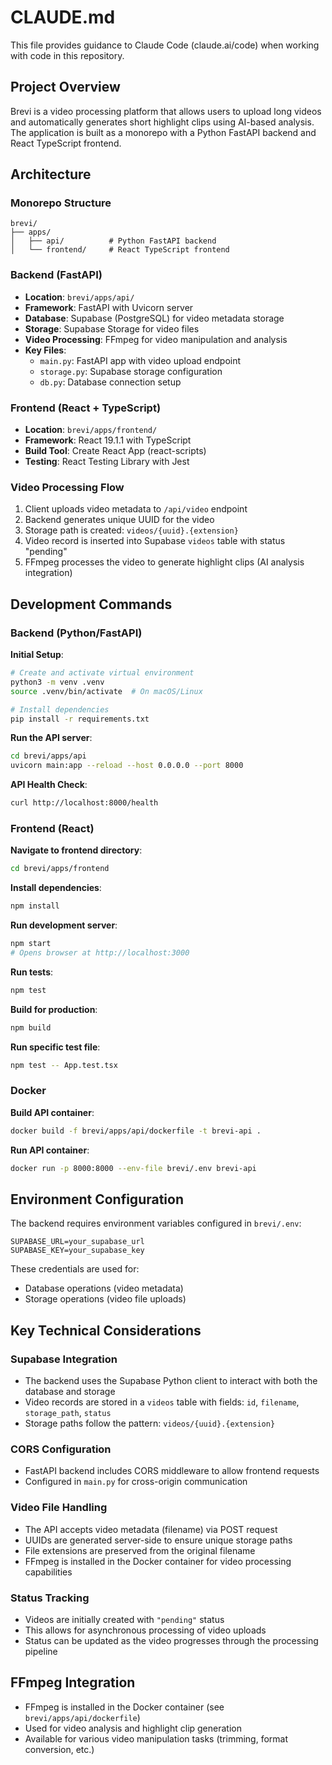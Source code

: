 # CLAUDE.md

This file provides guidance to Claude Code (claude.ai/code) when working with code in this repository.

## Project Overview

Brevi is a video processing platform that allows users to upload long videos and automatically generates short highlight clips using AI-based analysis. The application is built as a monorepo with a Python FastAPI backend and React TypeScript frontend.

## Architecture

### Monorepo Structure
```
brevi/
├── apps/
│   ├── api/          # Python FastAPI backend
│   └── frontend/     # React TypeScript frontend
```

### Backend (FastAPI)
- **Location**: `brevi/apps/api/`
- **Framework**: FastAPI with Uvicorn server
- **Database**: Supabase (PostgreSQL) for video metadata storage
- **Storage**: Supabase Storage for video files
- **Video Processing**: FFmpeg for video manipulation and analysis
- **Key Files**:
  - `main.py`: FastAPI app with video upload endpoint
  - `storage.py`: Supabase storage configuration
  - `db.py`: Database connection setup

### Frontend (React + TypeScript)
- **Location**: `brevi/apps/frontend/`
- **Framework**: React 19.1.1 with TypeScript
- **Build Tool**: Create React App (react-scripts)
- **Testing**: React Testing Library with Jest

### Video Processing Flow
1. Client uploads video metadata to `/api/video` endpoint
2. Backend generates unique UUID for the video
3. Storage path is created: `videos/{uuid}.{extension}`
4. Video record is inserted into Supabase `videos` table with status "pending"
5. FFmpeg processes the video to generate highlight clips (AI analysis integration)

## Development Commands

### Backend (Python/FastAPI)

**Initial Setup**:
```bash
# Create and activate virtual environment
python3 -m venv .venv
source .venv/bin/activate  # On macOS/Linux

# Install dependencies
pip install -r requirements.txt
```

**Run the API server**:
```bash
cd brevi/apps/api
uvicorn main:app --reload --host 0.0.0.0 --port 8000
```

**API Health Check**:
```bash
curl http://localhost:8000/health
```

### Frontend (React)

**Navigate to frontend directory**:
```bash
cd brevi/apps/frontend
```

**Install dependencies**:
```bash
npm install
```

**Run development server**:
```bash
npm start
# Opens browser at http://localhost:3000
```

**Run tests**:
```bash
npm test
```

**Build for production**:
```bash
npm build
```

**Run specific test file**:
```bash
npm test -- App.test.tsx
```

### Docker

**Build API container**:
```bash
docker build -f brevi/apps/api/dockerfile -t brevi-api .
```

**Run API container**:
```bash
docker run -p 8000:8000 --env-file brevi/.env brevi-api
```

## Environment Configuration

The backend requires environment variables configured in `brevi/.env`:

```
SUPABASE_URL=your_supabase_url
SUPABASE_KEY=your_supabase_key
```

These credentials are used for:
- Database operations (video metadata)
- Storage operations (video file uploads)

## Key Technical Considerations

### Supabase Integration
- The backend uses the Supabase Python client to interact with both the database and storage
- Video records are stored in a `videos` table with fields: `id`, `filename`, `storage_path`, `status`
- Storage paths follow the pattern: `videos/{uuid}.{extension}`

### CORS Configuration
- FastAPI backend includes CORS middleware to allow frontend requests
- Configured in `main.py` for cross-origin communication

### Video File Handling
- The API accepts video metadata (filename) via POST request
- UUIDs are generated server-side to ensure unique storage paths
- File extensions are preserved from the original filename
- FFmpeg is installed in the Docker container for video processing capabilities

### Status Tracking
- Videos are initially created with `"pending"` status
- This allows for asynchronous processing of video uploads
- Status can be updated as the video progresses through the processing pipeline

## FFmpeg Integration
- FFmpeg is installed in the Docker container (see `brevi/apps/api/dockerfile`)
- Used for video analysis and highlight clip generation
- Available for various video manipulation tasks (trimming, format conversion, etc.)
